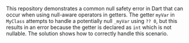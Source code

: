 This repository demonstrates a common null safety error in Dart that can occur when using null-aware operators in getters.  The getter `myVar` in `MyClass` attempts to handle a potentially null `_myVar` using `?? 0`, but this results in an error because the getter is declared as `int` which is not nullable.  The solution shows how to correctly handle this scenario.